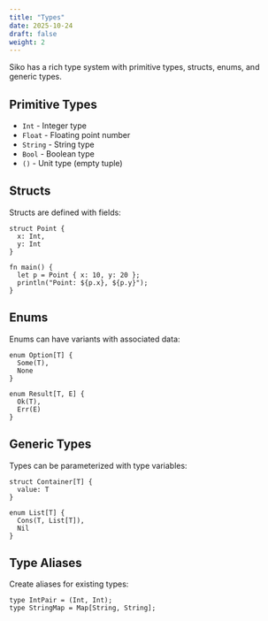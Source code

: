 ```yaml
---
title: "Types"
date: 2025-10-24
draft: false
weight: 2
---
```


Siko has a rich type system with primitive types, structs, enums, and generic types.

## Primitive Types

- `Int` - Integer type
- `Float` - Floating point number
- `String` - String type
- `Bool` - Boolean type
- `()` - Unit type (empty tuple)

## Structs

Structs are defined with fields:

```siko
struct Point {
  x: Int,
  y: Int
}

fn main() {
  let p = Point { x: 10, y: 20 };
  println("Point: ${p.x}, ${p.y}");
}
```

## Enums

Enums can have variants with associated data:

```siko
enum Option[T] {
  Some(T),
  None
}

enum Result[T, E] {
  Ok(T),
  Err(E)
}
```

## Generic Types

Types can be parameterized with type variables:

```siko
struct Container[T] {
  value: T
}

enum List[T] {
  Cons(T, List[T]),
  Nil
}
```

## Type Aliases

Create aliases for existing types:

```siko
type IntPair = (Int, Int);
type StringMap = Map[String, String];
```
